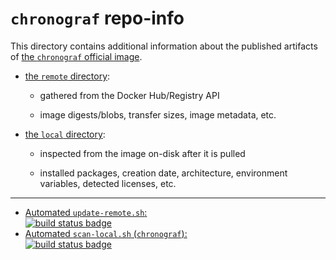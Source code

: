 # `chronograf` repo-info

This directory contains additional information about the published artifacts of [the `chronograf` official image](https://hub.docker.com/_/chronograf/).

-	[the `remote` directory](remote/):

	-	gathered from the Docker Hub/Registry API

	-	image digests/blobs, transfer sizes, image metadata, etc.

-	[the `local` directory](local/):

	-	inspected from the image on-disk after it is pulled

	-	installed packages, creation date, architecture, environment variables, detected licenses, etc.

---

-	[Automated `update-remote.sh`:  
	![build status badge](https://doi-janky.infosiftr.net/job/repo-info/job/remote/badge/icon)](https://doi-janky.infosiftr.net/job/repo-info/job/remote/)
-	[Automated `scan-local.sh` (`chronograf`):  
	![build status badge](https://doi-janky.infosiftr.net/job/repo-info/job/local/job/chronograf/badge/icon)](https://doi-janky.infosiftr.net/job/repo-info/job/local/job/chronograf)
